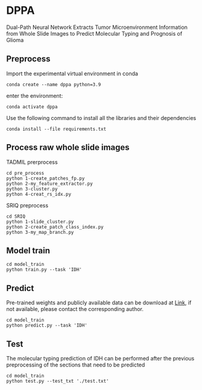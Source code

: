 # DPPA
Dual-Path Neural Network Extracts Tumor Microenvironment Information from Whole Slide Images to Predict Molecular Typing and Prognosis of Glioma



## Preprocess

Import the experimental virtual environment in conda

```
conda create --name dppa python=3.9
```

enter the environment:

```
conda activate dppa
```

Use the following command to install all the libraries and their dependencies

```
conda install --file requirements.txt
```



## Process raw whole slide images

TADMIL prerprocess

```
cd pre_process
python 1-create_patches_fp.py
python 2-my_feature_extractor.py
python 3-cluster.py
python 4-creat_rs_idx.py
```



SRIQ preprocess

```
cd SRIQ
python 1-slide_cluster.py
python 2-create_patch_class_index.py
python 3-my_map_branch.py
```



## Model train

```
cd model_train
python train.py --task 'IDH'
```



## Predict

Pre-trained weights and publicly available data can be download at [Link](https://pan.baidu.com/s/17FnGF1EYL2nTmj12sa3LGw?pwd=7r7j), if not available, please contact the corresponding author.

```
cd model_train
python predict.py --task 'IDH'
```





## Test

The molecular typing prediction of IDH can be performed after the previous preprocessing of the sections that need to be predicted

```
cd model_train
python test.py --test_txt './test.txt'
```

